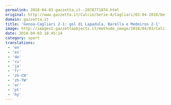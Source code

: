 ```yaml
---
permalink: 2018-04-03-gazzetta.it--2078771874.html
original: http://www.gazzetta.it/Calcio/Serie-A/Cagliari/03-04-2018/beffa-medeiros-finale-genoa-cagliari-finisce-2-1-260242465882.shtml
domain: gazzetta.it
title: 'Genoa-Cagliari 2-1: gol di Lapadula, Barella e Medeiros 2-1'
image: http://images2.gazzettaobjects.it/methode_image/2018/04/03/Calcio/Foto%20Calcio%20-%20Trattate/dd6a05ad9e47ed7062b54afeddd433b6_169_xl.JPG
date: 2018-04-03 18:45:14
category: sport
translations: 
 - 'en'
 - 'es'
 - 'de'
 - 'ru'
 - 'ja'
 - 'fr'
 - 'zh-CN'
 - 'zh-TW'
 - 'ar'
 - 'pt'
 - 'hy'
---
```


